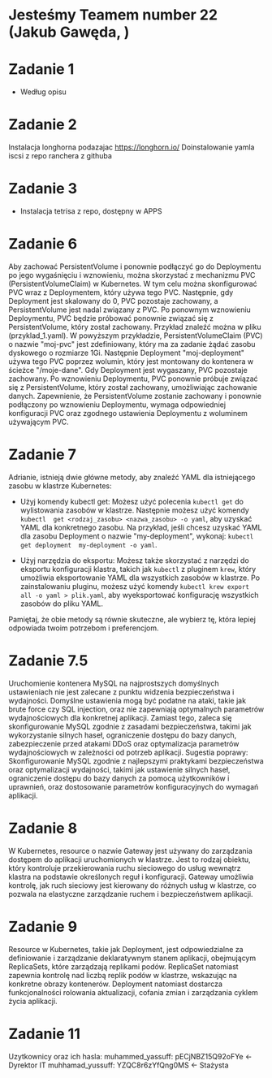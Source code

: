 # Jesteśmy Teamem number 22 (Jakub Gawęda, )

# Zadanie 1
 * Według opisu

# Zadanie 2
Instalacja longhorna podazajac https://longhorn.io/
Doinstalowanie yamla iscsi z repo ranchera z githuba

# Zadanie 3
 * Instalacja tetrisa z repo, dostępny w APPS

# Zadanie 6
Aby zachować PersistentVolume i ponownie podłączyć go do Deploymentu po jego 
wygaśnięciu i wznowieniu, można skorzystać z mechanizmu PVC (PersistentVolumeClaim) 
w Kubernetes. W tym celu można skonfigurować PVC wraz z Deploymentem, który 
używa tego PVC. Następnie, gdy Deployment jest skalowany do 0, PVC pozostaje 
zachowany, a PersistentVolume jest nadal związany z PVC. Po ponownym wznowieniu 
Deploymentu, PVC będzie próbować ponownie związać się z PersistentVolume, 
który został zachowany. Przykład znaleźć można w pliku (przyklad_1.yaml).
W powyższym przykładzie, PersistentVolumeClaim (PVC) o nazwie "moj-pvc" jest 
zdefiniowany, który ma za zadanie żądać zasobu dyskowego o rozmiarze 1Gi. 
Następnie Deployment "moj-deployment" używa tego PVC poprzez wolumin, który 
jest montowany do kontenera w ścieżce "/moje-dane". Gdy Deployment jest 
wygaszany, PVC pozostaje zachowany. Po wznowieniu Deploymentu, PVC ponownie 
próbuje związać się z PersistentVolume, który został zachowany, umożliwiając 
zachowanie danych.
Zapewnienie, że PersistentVolume zostanie zachowany i ponownie podłączony 
po wznowieniu Deploymentu, wymaga odpowiedniej konfiguracji PVC oraz zgodnego 
ustawienia Deploymentu z woluminem używającym PVC.

# Zadanie 7
Adrianie, istnieją dwie główne metody, aby znaleźć YAML dla istniejącego 
zasobu w klastrze Kubernetes:

 * Użyj komendy kubectl get: Możesz użyć polecenia `kubectl get` do 
wylistowania zasobów w klastrze. Następnie możesz użyć komendy `kubectl 
get <rodzaj_zasobu> <nazwa_zasobu> -o yaml`, aby uzyskać YAML dla 
konkretnego zasobu. Na przykład, jeśli chcesz uzyskać YAML dla zasobu 
Deployment o nazwie "my-deployment", wykonaj: `kubectl get deployment 
my-deployment -o yaml`.

 * Użyj narzędzia do eksportu: Możesz także skorzystać z narzędzi 
do eksportu konfiguracji klastra, takich jak `kubectl` z pluginem `krew`, 
który umożliwia eksportowanie YAML dla wszystkich zasobów w klastrze. 
Po zainstalowaniu pluginu, możesz użyć komendy `kubectl krew export 
all -o yaml > plik.yaml`, aby wyeksportować konfigurację wszystkich 
zasobów do pliku YAML.

Pamiętaj, że obie metody są równie skuteczne, ale wybierz tę, która lepiej odpowiada twoim potrzebom i preferencjom.

# Zadanie 7.5
Uruchomienie kontenera MySQL na najprostszych domyślnych ustawieniach 
nie jest zalecane z punktu widzenia bezpieczeństwa i wydajności. 
Domyślne ustawienia mogą być podatne na ataki, takie jak brute force 
czy SQL injection, oraz nie zapewniają optymalnych parametrów wydajnościowych 
dla konkretnej aplikacji. Zamiast tego, zaleca się skonfigurowanie 
MySQL zgodnie z zasadami bezpieczeństwa, takimi jak wykorzystanie silnych 
haseł, ograniczenie dostępu do bazy danych, zabezpieczenie przed atakami 
DDoS oraz optymalizacja parametrów wydajnościowych w zależności od potrzeb 
aplikacji. Sugestia poprawy: Skonfigurowanie MySQL zgodnie z najlepszymi 
praktykami bezpieczeństwa oraz optymalizacji wydajności, takimi jak 
ustawienie silnych haseł, ograniczenie dostępu do bazy danych za pomocą 
użytkowników i uprawnień, oraz dostosowanie parametrów konfiguracyjnych 
do wymagań aplikacji.

# Zadanie 8
W Kubernetes, resource o nazwie Gateway jest używany do zarządzania 
dostępem do aplikacji uruchomionych w klastrze. Jest to rodzaj obiektu, 
który kontroluje przekierowania ruchu sieciowego do usług wewnątrz 
klastra na podstawie określonych reguł i konfiguracji. Gateway 
umożliwia kontrolę, jak ruch sieciowy jest kierowany do różnych 
usług w klastrze, co pozwala na elastyczne zarządzanie ruchem i 
bezpieczeństwem aplikacji.

# Zadanie 9
Resource w Kubernetes, takie jak Deployment, jest odpowiedzialne 
za definiowanie i zarządzanie deklaratywnym stanem aplikacji, 
obejmującym ReplicaSets, które zarządzają replikami podów. ReplicaSet 
natomiast zapewnia kontrolę nad liczbą replik podów w klastrze, 
wskazując na konkretne obrazy kontenerów. Deployment natomiast 
dostarcza funkcjonalności rolowania aktualizacji, 
cofania zmian i zarządzania cyklem życia aplikacji.

# Zadanie 11
Uzytkownicy oraz ich hasla:
muhammed_yassuff: pECjNBZ15Q92oFYe <- Dyrektor IT
muhhamad_yussuff: YZQC8r6zYfQng0MS <- Stażysta
